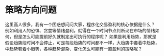 # 策略方向问题

这里高人很多，我有一个困惑想问问大家，程序化交易盈利的核心依据是什么？
例如利用人的恐惧、贪婪等情绪盈利，就得在一个时间节点判断现在市场的情绪如何，但是怎么可能提前好久就制定出可执行的程序呢？
如果是利用趋势，那就是假设趋势段时间不会停止，可是每段趋势的时间都不一样，大趋势中套着中趋势，中趋势套着小趋势，各种趋势混杂、变化怎么可能有一直盈利的策略呢？
